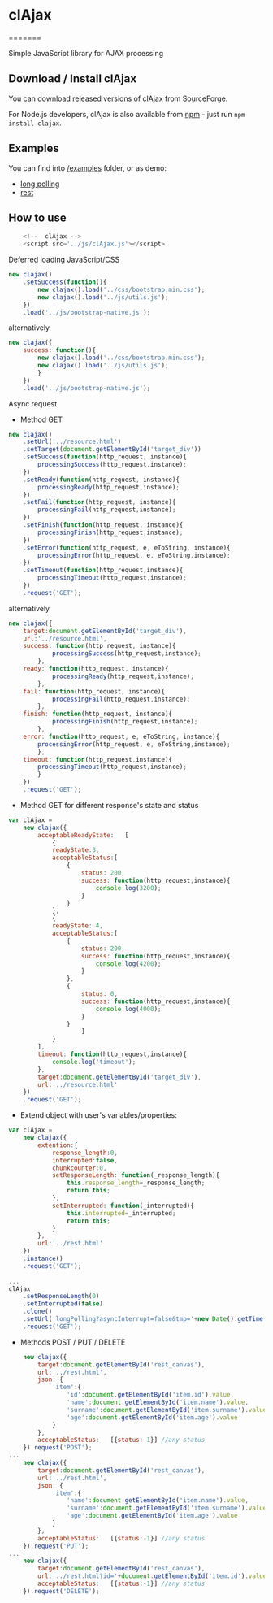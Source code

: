 # clAjax
=======

Simple JavaScript library for AJAX processing

## Download / Install clAjax

You can [download released versions of clAjax](https://sourceforge.net/projects/clajax) from SourceForge.

For Node.js developers, clAjax is also available from [npm](https://npmjs.org/) - just run `npm install clajax`.

## Examples
You can find into [/examples](https://github.com/surban1974/clajax/tree/master/examples) folder, or as demo:
 - [long polling](http://classhidra-surban1974.rhcloud.com/pooling)
 - [rest](http://classhidra-surban1974.rhcloud.com/restful)

## How to use
```javascript
	<!--  clAjax -->
	<script src='../js/clAjax.js'></script> 
```

Deferred loading JavaScript/CSS
```javascript
new clajax()
	.setSuccess(function(){			
		new clajax().load('../css/bootstrap.min.css');
		new clajax().load('../js/utils.js'); 						
	})
	.load('../js/bootstrap-native.js');
```
alternatively
```javascript
new clajax({
	success: function(){			
		new clajax().load('../css/bootstrap.min.css');
		new clajax().load('../js/utils.js'); 						
		}
	})
	.load('../js/bootstrap-native.js');
```

Async request
- Method GET
```javascript
new clajax()
	.setUrl('../resource.html')
	.setTarget(document.getElementById('target_div'))
	.setSuccess(function(http_request, instance){			
		processingSuccess(http_request,instance); 						
	})
	.setReady(function(http_request, instance){			
		processingReady(http_request,instance); 						
	})
	.setFail(function(http_request, instance){			
		processingFail(http_request,instance); 						
	})
	.setFinish(function(http_request, instance){			
		processingFinish(http_request,instance); 						
	})
	.setError(function(http_request, e, eToString, instance){			
		processingError(http_request, e, eToString,instance); 						
	})
	.setTimeout(function(http_request,instance){			
		processingTimeout(http_request,instance); 						
	})
	.request('GET');
```
alternatively
```javascript
new clajax({
	target:document.getElementById('target_div'),
	url:'../resource.html',
	success: function(http_request, instance){			
			processingSuccess(http_request,instance); 						
		},
	ready: function(http_request, instance){			
			processingReady(http_request,instance); 						
		},
	fail: function(http_request, instance){			
			processingFail(http_request,instance); 						
		},
	finish: function(http_request, instance){			
			processingFinish(http_request,instance); 						
		},
	error: function(http_request, e, eToString, instance){			
		processingError(http_request, e, eToString,instance); 						
		},
	timeout: function(http_request,instance){			
		processingTimeout(http_request,instance); 						
		}	
	})
	.request('GET');
```
- Method GET for different response's state and status
```javascript
var clAjax = 
	new clajax({
		acceptableReadyState:	[
			{
			readyState:3,
			acceptableStatus:[
				{
					status:	200,
					success: function(http_request,instance){ 			
						console.log(3200);
					}
			 	}													 	]
			},
			{
			readyState: 4,
			acceptableStatus:[
			 	{
			 		status:	200,
			 		success: function(http_request,instance){ 	
						console.log(4200);
					}
			 	},
			 	{
			 		status:	0,
			 		success: function(http_request,instance){ 			
						console.log(4000);
					}
			 	}	
				 	]
			}		
		],
		timeout: function(http_request,instance){
			console.log('timeout');
		},
		target:document.getElementById('target_div'),
		url:'../resource.html'
	})
	.request('GET');

```
- Extend object with user's variables/properties:
```javascript
var clAjax = 
	new clajax({
		extention:{
			response_length:0,
			interrupted:false,
			chunkcounter:0,
			setResponseLength: function(_response_length){
				this.response_length=_response_length;
				return this;
			},							
			setInterrupted: function(_interrupted){
				this.interrupted=_interrupted;
				return this;
			}
		},
		url:'../rest.html'
	})
	.instance()
	.request('GET');
	
...
clAjax
	.setResponseLength(0)
	.setInterrupted(false)
	.clone()
	.setUrl('longPolling?asyncInterrupt=false&tmp='+new Date().getTime())
	.request('GET');
```
- Methods POST / PUT / DELETE
```javascript
	new clajax({
		target:document.getElementById('rest_canvas'),
		url:'../rest.html',
		json: {
			'item':{
				'id':document.getElementById('item.id').value,
				'name':document.getElementById('item.name').value,
				'surname':document.getElementById('item.surname').value,
				'age':document.getElementById('item.age').value
			}
		},
		acceptableStatus: 	[{status:-1}] //any status
	}).request('POST');
...	
	new clajax({
		target:document.getElementById('rest_canvas'),
		url:'../rest.html',
		json: {
			'item':{
				'name':document.getElementById('item.name').value,
				'surname':document.getElementById('item.surname').value,
				'age':document.getElementById('item.age').value
			}
		},
		acceptableStatus: 	[{status:-1}] //any status
	}).request('PUT');
...
	new clajax({
		target:document.getElementById('rest_canvas'),
		url:'../rest.html?id='+document.getElementById('item.id').value,
		acceptableStatus: 	[{status:-1}] //any status
	}).request('DELETE');
```
